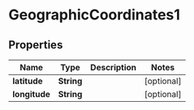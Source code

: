 
# GeographicCoordinates1

## Properties
Name | Type | Description | Notes
------------ | ------------- | ------------- | -------------
**latitude** | **String** |  |  [optional]
**longitude** | **String** |  |  [optional]



